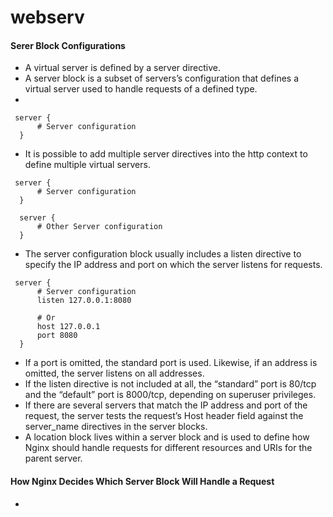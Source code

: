 # webserv

#### Serer Block Configurations
  - A virtual server is defined by a server directive.
  - A server block is a subset of servers’s configuration that defines a virtual server used to handle requests of a defined type.
  - 
  ```
   server {
        # Server configuration
    }
  ```
  - It is possible to add multiple server directives into the http context to define multiple virtual servers.
  ```
   server {
        # Server configuration
    }
    
    server {
        # Other Server configuration
    }
  ```
  
  - The server configuration block usually includes a listen directive to specify the IP address and port on which the server listens for requests.
  ```
   server {
        # Server configuration
        listen 127.0.0.1:8080
        
        # Or
        host 127.0.0.1
        port 8080
    }
  ```
  - If a port is omitted, the standard port is used. Likewise, if an address is omitted, the server listens on all addresses.
  - If the listen directive is not included at all, the “standard” port is 80/tcp and the “default” port is 8000/tcp, depending on superuser privileges.
  - If there are several servers that match the IP address and port of the request, the server tests the request’s Host header field against the server_name         directives in the server blocks. 
  - A location block lives within a server block and is used to define how Nginx should handle requests for different resources and URIs for the parent server.
#### How Nginx Decides Which Server Block Will Handle a Request
  - 
